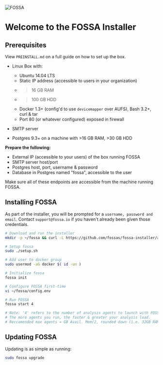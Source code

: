 ![FOSSA](https://raw.githubusercontent.com/fossas/fossa-installer/master/header.png)

# Welcome to the FOSSA Installer

## Prerequisites

View `PREINSTALL.md` on a full guide on how to set up the box.

- Linux Box with:
    - Ubuntu 14.04 LTS
    - Static IP address (accessible to users in your organization)
    - >16 GB RAM
    - >100 GB HDD
    - Docker 1.3+ (config'd to use `devicemapper` over AUFS), Bash 3.2+, curl & tar 
    - Port 80 (or whatever configured) exposed in firewall

- SMTP server 

- Postgres 9.3+ on a machine with >16 GB RAM, >30 GB HDD


**Prepare the following:**

- External IP (accessible to your users) of the box running FOSSA
- SMTP server host/port
- Postgres host, port, username & password
- Database in Postgres named "fossa", accessible to the user

Make sure all of these endpoints are accessible from the machine running FOSSA.

## Installing FOSSA

As part of the installer, you will be prompted for a `username, password and email`.  Contact `support@fossa.io` if you haven't already been given those credentials.

```bash
# Download and run the installer
mkdir -p ~/fossa && curl -L https://github.com/fossas/fossa-installer/archive/v0.0.17.tar.gz | tar -zxv -C ~/fossa --strip-components=1 && chmod a+x ~/fossa/boot.sh && sudo ln -sf ~/fossa/boot.sh /usr/local/bin/fossa && cd ~/fossa

# Setup fossa
sudo ./setup.sh

# Add user to docker group
sudo usermod -aG docker $( id -un )

# Initialize fossa
fossa init

# Configure FOSSA first-time
vi ~/fossa/config.env

# Run FOSSA 
fossa start 4

# Note: '4' refers to the number of analysis agents to launch with FOSSA.  
# The more agents you run, the faster & greater your analysis load.
# Reccomended max agents = GB Avail. Mem/2, rounded down (i.e. 32GB RAM/2 = 16 agents)
```

## Updating FOSSA

Updating is as simple as running:

```bash
sudo fossa upgrade
```
